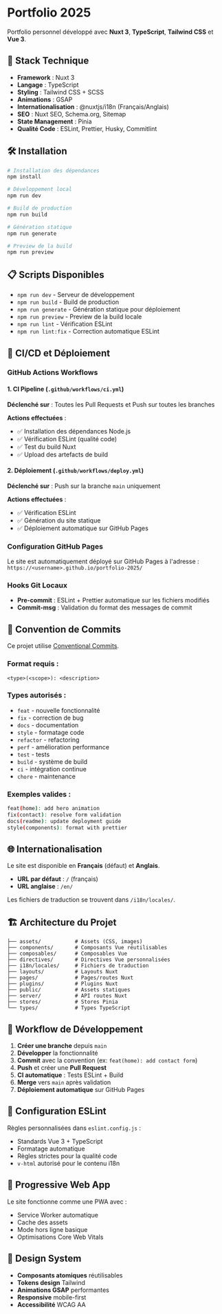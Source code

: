 # Portfolio 2025

Portfolio personnel développé avec **Nuxt 3**, **TypeScript**, **Tailwind CSS** et **Vue 3**.

## 🚀 Stack Technique

- **Framework** : Nuxt 3
- **Langage** : TypeScript
- **Styling** : Tailwind CSS + SCSS
- **Animations** : GSAP
- **Internationalisation** : @nuxtjs/i18n (Français/Anglais)
- **SEO** : Nuxt SEO, Schema.org, Sitemap
- **State Management** : Pinia
- **Qualité Code** : ESLint, Prettier, Husky, Commitlint

## 🛠️ Installation

```bash
# Installation des dépendances
npm install

# Développement local
npm run dev

# Build de production
npm run build

# Génération statique
npm run generate

# Preview de la build
npm run preview
```

## 📋 Scripts Disponibles

- `npm run dev` - Serveur de développement
- `npm run build` - Build de production
- `npm run generate` - Génération statique pour déploiement
- `npm run preview` - Preview de la build locale
- `npm run lint` - Vérification ESLint
- `npm run lint:fix` - Correction automatique ESLint

## 🔄 CI/CD et Déploiement

### GitHub Actions Workflows

#### 1. **CI Pipeline** (`.github/workflows/ci.yml`)

**Déclenché sur** : Toutes les Pull Requests et Push sur toutes les branches

**Actions effectuées** :

- ✅ Installation des dépendances Node.js
- ✅ Vérification ESLint (qualité code)
- ✅ Test du build Nuxt
- ✅ Upload des artefacts de build

#### 2. **Déploiement** (`.github/workflows/deploy.yml`)

**Déclenché sur** : Push sur la branche `main` uniquement

**Actions effectuées** :

- ✅ Vérification ESLint
- ✅ Génération du site statique
- ✅ Déploiement automatique sur GitHub Pages

### Configuration GitHub Pages

Le site est automatiquement déployé sur GitHub Pages à l'adresse :
`https://<username>.github.io/portfolio-2025/`

### Hooks Git Locaux

- **Pre-commit** : ESLint + Prettier automatique sur les fichiers modifiés
- **Commit-msg** : Validation du format des messages de commit

## 📝 Convention de Commits

Ce projet utilise [Conventional Commits](https://www.conventionalcommits.org/).

### Format requis :

```
<type>(<scope>): <description>
```

### Types autorisés :

- `feat` - nouvelle fonctionnalité
- `fix` - correction de bug
- `docs` - documentation
- `style` - formatage code
- `refactor` - refactoring
- `perf` - amélioration performance
- `test` - tests
- `build` - système de build
- `ci` - intégration continue
- `chore` - maintenance

### Exemples valides :

```bash
feat(home): add hero animation
fix(contact): resolve form validation
docs(readme): update deployment guide
style(components): format with prettier
```

## 🌐 Internationalisation

Le site est disponible en **Français** (défaut) et **Anglais**.

- **URL par défaut** : `/` (français)
- **URL anglaise** : `/en/`

Les fichiers de traduction se trouvent dans `/i18n/locales/`.

## 🏗️ Architecture du Projet

```
├── assets/           # Assets (CSS, images)
├── components/       # Composants Vue réutilisables
├── composables/      # Composables Vue
├── directives/       # Directives Vue personnalisées
├── i18n/locales/     # Fichiers de traduction
├── layouts/          # Layouts Nuxt
├── pages/            # Pages/routes Nuxt
├── plugins/          # Plugins Nuxt
├── public/           # Assets statiques
├── server/           # API routes Nuxt
├── stores/           # Stores Pinia
└── types/            # Types TypeScript
```

## 🚦 Workflow de Développement

1. **Créer une branche** depuis `main`
2. **Développer** la fonctionnalité
3. **Commit** avec la convention (ex: `feat(home): add contact form`)
4. **Push** et créer une **Pull Request**
5. **CI automatique** : Tests ESLint + Build
6. **Merge** vers `main` après validation
7. **Déploiement automatique** sur GitHub Pages

## 🔧 Configuration ESLint

Règles personnalisées dans `eslint.config.js` :

- Standards Vue 3 + TypeScript
- Formatage automatique
- Règles strictes pour la qualité code
- `v-html` autorisé pour le contenu i18n

## 📱 Progressive Web App

Le site fonctionne comme une PWA avec :

- Service Worker automatique
- Cache des assets
- Mode hors ligne basique
- Optimisations Core Web Vitals

## 🎨 Design System

- **Composants atomiques** réutilisables
- **Tokens design** Tailwind
- **Animations GSAP** performantes
- **Responsive** mobile-first
- **Accessibilité** WCAG AA
